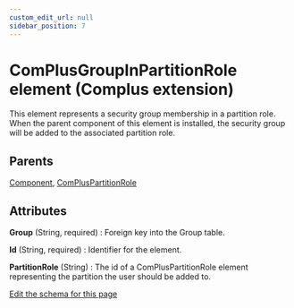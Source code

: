 ```yaml
---
custom_edit_url: null
sidebar_position: 7
---
```

# ComPlusGroupInPartitionRole element (Complus extension)
This element represents a security group membership in a partition role. When the parent component of this element is installed, the security group will be added to the associated partition role.

## Parents
[Component](../wxs/component.md), [ComPlusPartitionRole](compluspartitionrole.md)

## Attributes
**Group** (String, required)
  : Foreign key into the Group table.

**Id** (String, required)
  : Identifier for the element.

**PartitionRole** (String)
  : The id of a ComPlusPartitionRole element representing the partition the user should be added to.


[Edit the schema for this page](https://github.com/wixtoolset/web/blob/master/src/xsd4/complus.xsd)